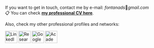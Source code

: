 If you want to get in touch, contact me by e-mail: _fontanads_:e-mail:_gmail.com_  
:clipboard:	You can check **[my professional CV here](https://github.com/fontanads/cv/blob/main/SimpleCV.pdf)</a>**.

Also, check my other professional profiles and networks:  

<div>
<a href="https://www.linkedin.com/in/fontanads" target="_blank">
<img src="https://cdn.jsdelivr.net/gh/devicons/devicon/icons/linkedin/linkedin-original.svg" alt="LinkedIn" target="_blank" height="40px"></a>


<a href="https://www.researchgate.net/profile/Bruno_Fontana" target="_blank">
<img src="https://upload.wikimedia.org/wikipedia/commons/5/5e/ResearchGate_icon_SVG.svg" alt="Research Gate" target="_blank" height="40px"></a>


<a href="https://scholar.google.com.br/citations?user=vAY4olUAAAAJ&hl=en" target="_blank">
<img src="https://upload.wikimedia.org/wikipedia/commons/c/c7/Google_Scholar_logo.svg" alt="Google Scholar" target="_blank" height="40px"></a>


<a href="http://lattes.cnpq.br/0704140512805010" target="_blank">
<img src="http://ole.uff.br/wp-content/uploads/sites/549/2020/10/9e287-logo-lattes-300x300.png" alt="Academic CV Lattes" target="_blank" height="40px"></a>
<div>  
